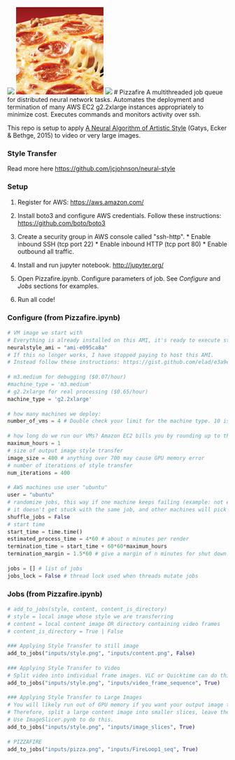 
<img src="resources/fire.gif"  width=200  style="margin-top:0"> 
<img src="resources/pizza.png"  width=200 style="margin-top:0"> 
<img src="resources/pizzafire.gif"  width=200  style="margin-top:0">
# Pizzafire
A multithreaded job queue for distributed neural network tasks. Automates the deployment and termination of many AWS EC2 g2.2xlarge instances appropriately to minimize cost. Executes commands and monitors activity over ssh. 

This repo is setup to apply [A Neural Algorithm of Artistic Style](http://arxiv.org/abs/1508.06576) (Gatys, Ecker &amp; Bethge, 2015) to video or very large images.

### Style Transfer

Read more here https://github.com/jcjohnson/neural-style

### Setup
1. Register for AWS: https://aws.amazon.com/

2. Install boto3 and configure AWS credentials. Follow these instructions: https://github.com/boto/boto3

3. Create a security group in AWS console called "ssh-http". 
       *  Enable inbound SSH (tcp port 22)
       *  Enable inbound HTTP (tcp port 80)
       *  Enable outbound all traffic. 

4. Install and run jupyter notebook. http://jupyter.org/
5. Open Pizzafire.ipynb. Configure parameters of job. See *Configure* and *Jobs* sections for examples. 
6. Run all code!

### Configure (from Pizzafire.ipynb)

```python
# VM image we start with
# Everything is already installed on this AMI, it's ready to execute stuff
neuralstyle_ami = "ami-e095ca8a"
# If this no longer works, I have stopped paying to host this AMI. 
# Instead follow these instructions: https://gist.github.com/elad/e3a9e3cc609996b13454

# m3.medium for debugging ($0.07/hour) 
#machine_type = 'm3.medium'
# g2.2xlarge for real processing ($0.65/hour)
machine_type = 'g2.2xlarge'

# how many machines we deploy:
number_of_vms = 4 # Double check your limit for the machine type. 10 is default. 

# how long do we run our VMs? Amazon EC2 bills you by rounding up to the hour. 
maximum_hours = 1
# size of output image style transfer
image_size = 400 # anything over 700 may cause GPU memory error
# number of iterations of style transfer
num_iterations = 400 

# AWS machines use user "ubuntu"
user = "ubuntu"
# randomize jobs, this way if one machine keeps failing (example: not enough available memory)
# it doesn't get stuck with the same job, and other machines will pick up those jobs instead
shuffle_jobs = False
# start time
start_time = time.time()
estimated_process_time = 4*60 # about n minutes per render 
termination_time = start_time + 60*60*maximum_hours
termination_margin = 1.5*60 # give a margin of n minutes for shut down.

jobs = [] # list of jobs 
jobs_lock = False # thread lock used when threads mutate jobs
```

### Jobs (from Pizzafire.ipynb)

```python
# add_to_jobs(style, content, content_is_directory)
# style = local image whose style we are transferring
# content = local content image OR directory containing video frames
# content_is_directory = True | False 

### Applying Style Transfer to still image 
add_to_jobs("inputs/style.png", "inputs/content.png", False)

### Applying Style Transfer to Video
# Split video into individual frame images. VLC or Quicktime can do this. Leave images in their own directory.
add_to_jobs("inputs/style.png", "inputs/video_frame_sequence", True)

### Applying Style Transfer to Large Images
# You will likely run out of GPU memory if you want your output image to be larger than 800px * 800px. 
# Therefore, split a large content image into smaller slices, leave them in their own directory.
# Use ImageSlicer.pynb to do this.
add_to_jobs("inputs/style.png", "inputs/image_slices", True)

# PIZZAFIRE
add_to_jobs("inputs/pizza.png", "inputs/FireLoop1_seq", True)
```
